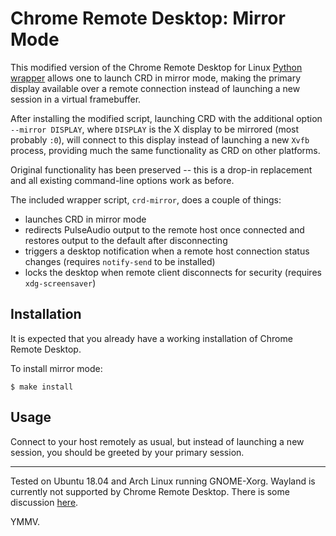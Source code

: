 # Chrome Remote Desktop: Mirror Mode

This modified version of the Chrome Remote Desktop for Linux [Python wrapper](https://github.com/chromium/chromium/blob/master/remoting/host/linux/linux_me2me_host.py) allows one to launch CRD in mirror mode, making the primary display available over a remote connection instead of launching a new session in a virtual framebuffer.

After installing the modified script, launching CRD with the additional option `--mirror DISPLAY`, where `DISPLAY` is the X display to be mirrored (most probably `:0`), will connect to this display instead of launching a new `Xvfb` process, providing much the same functionality as CRD on other platforms.

Original functionality has been preserved -- this is a drop-in replacement and all existing command-line options work as before.

The included wrapper script, `crd-mirror`, does a couple of things:
* launches CRD in mirror mode
* redirects PulseAudio output to the remote host once connected and restores output to the default after disconnecting
* triggers a desktop notification when a remote host connection status changes (requires `notify-send` to be installed)
* locks the desktop when remote client disconnects for security (requires `xdg-screensaver`)

## Installation

It is expected that you already have a working installation of Chrome Remote Desktop.

To install mirror mode:
```
$ make install
```

## Usage

Connect to your host remotely as usual, but instead of launching a new session, you should be greeted by your primary session.

---

Tested on Ubuntu 18.04 and Arch Linux running GNOME-Xorg. Wayland is currently not supported by Chrome Remote Desktop. There is some discussion [here](https://www.mail-archive.com/wayland-devel@lists.freedesktop.org/msg40731.html).

YMMV.